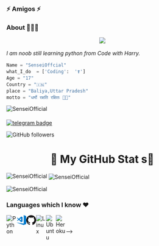 ### ⚡ Amigos ⚡



### About 🙋🏻‍♂
<p align="center"><a href="https://t.me/sensei_nex_op"><img src="https://media.tenor.com/images/a66454cedcb87aeec2d9dce44eb70dfd/tenor.gif" width="500"></a></p> 



*I am noob still learning python from Code with Harry.*
```python
Name = "SenseiOffcial"
what_I_do  = ['Coding':  '❣️']
Age = "17"
Country = "🇮🇳"
place = "Baliya,Uttar Pradesh"
motto = "धर्मो रक्षति रक्षितः 🚩🚩"
```


<p align="left"> <img src="https://komarev.com/ghpvc/?username=SenseiOfficial&label=Profile%20Views&color=orange&style=flat-square" alt="SenseiOfficial" /> </p>


#### 
[![telegram badge](https://img.shields.io/badge/Telegram-Sensei-red)](https://t.me/sensei_nex_op)

![GitHub followers](https://img.shields.io/github/followers/SenseiOffical?style=social)


<h1 align="center"><b>💛 My GitHub Stat s💛</b></h1>


<p><img align="left" src="https://github-readme-stats.vercel.app/api/top-langs?username=SenseiOfficial&show_icons=true&locale=en&layout=compact" alt="SenseiOfficial" /></p>




<p>&nbsp;<img align="center" src="https://github-readme-stats.vercel.app/api?username=SenseiOfficial&show_icons=true&locale=en" alt="SenseiOfficial" /></p>




<p><img align="center" src="https://github-readme-streak-stats.herokuapp.com/?user=SenseiOfficial" alt="SenseiOfficial" /></p>



### Languages which I know ❤️
[<img align="left" alt="Python" width="26px" src="https://upload.wikimedia.org/wikipedia/commons/thumb/c/c3/Python-logo-notext.svg/600px-Python-logo-notext.svg.png" />](https://python.org/)
[<img align="left" alt="Visual Studio Code" width="26px" src="https://raw.githubusercontent.com/github/explore/80688e429a7d4ef2fca1e82350fe8e3517d3494d/topics/visual-studio-code/visual-studio-code.png" />](https://code.visualstudio.com/)
[<img align="left" alt="GitHub" width="26px" src="https://raw.githubusercontent.com/github/explore/78df643247d429f6cc873026c0622819ad797942/topics/github/github.png" />](https://git-scm.com/)
[<img align="left" alt="Linux" width="26px" src="https://www.freepnglogos.com/uploads/linux-png/difference-between-linux-and-window-operating-system-3.png" />](https://www.linux.org/)
[<img align="left" alt="Ubuntu" width="26px" src="https://assets.ubuntu.com/v1/29985a98-ubuntu-logo32.png" />](https://www.ubuntu.com)
[<img align="left" alt="Heroku" width="26px" src="https://www.nicepng.com/png/full/223-2233246_heroku-logo-salesforce-heroku.png" />](https://heroku.com/)


















<br />
<br />
-->
